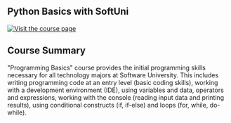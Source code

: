 ## Python Basics with SoftUni

[![Visit the course page](https://softuni.bg/content/images/svg-logos/software-university-logo.svg)](https://softuni.bg/trainings/3748/programming-basics-with-python-may-2022)

## Course Summary
"Programming Basics" course provides the initial programming skills necessary for all technology majors at Software University. This includes writing programming code at an entry level (basic coding skills), working with a development environment (IDE), using variables and data, operators and expressions, working with the console (reading input data and printing results), using conditional constructs (if, if-else) and loops (for, while, do-while).

